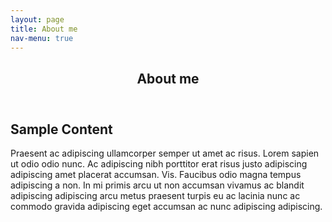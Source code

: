 ```yaml
---
layout: page
title: About me
nav-menu: true
---
```


<!-- Main -->
<div id="main" class="alt">

<!-- One -->
<section id="one">
	<div class="inner">
		<header>
			<h1>About me</h1>
		</header>

<h2 id="content">Sample Content</h2>
<p>Praesent ac adipiscing ullamcorper semper ut amet ac risus. Lorem sapien ut odio odio nunc. Ac adipiscing nibh porttitor erat risus justo adipiscing adipiscing amet placerat accumsan. Vis. Faucibus odio magna tempus adipiscing a non. In mi primis arcu ut non accumsan vivamus ac blandit adipiscing adipiscing arcu metus praesent turpis eu ac lacinia nunc ac commodo gravida adipiscing eget accumsan ac nunc adipiscing adipiscing.</p>

</div>
